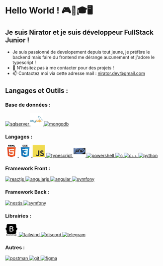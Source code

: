 # Hello World ! 🎮🎩🎓🖥
## Je suis Nirator et je suis développeur FullStack Junior !

- Je suis passionné de developement depuis tout jeune, je préfère le backend mais faire du frontend me dérange aucunement et j'adore le typescript !
- 💬 N'hésitez pas à me contacter pour des projets !
- 📫 Contactez moi via cette adresse mail : nirator.dev@gmail.com


## Langages et Outils :

### Base de données :
<a href="https://www.microsoft.com/fr-fr/sql-server/sql-server-downloads" rel="nofollow" target="_blank"> <img src="https://www.klipfolio.com/sites/default/files/integrations/mssql.png" alt="sqlserver" height="40"></img> </a>
<a href="https://www.mysql.com/" rel="nofollow" target="_blank"> <img src="https://raw.githubusercontent.com/devicons/devicon/master/icons/mysql/mysql-original-wordmark.svg" alt="mysql" width="40" height="40"> </a>
<a href="https://www.mongodb.com/fr-fr" rel="nofollow" target="_blank"> <img src="https://cdn.icon-icons.com/icons2/2415/PNG/512/mongodb_original_wordmark_logo_icon_146425.png" alt="mongodb" height="40"> </a>

### Langages :
<a href="https://www.w3.org/html/" rel="nofollow" target="_blank"> <img src="https://raw.githubusercontent.com/devicons/devicon/master/icons/html5/html5-original-wordmark.svg" alt="html5" width="40" height="40"> </a>
<a href="https://www.w3schools.com/css/" rel="nofollow" target="_blank"> <img src="https://raw.githubusercontent.com/devicons/devicon/master/icons/css3/css3-original-wordmark.svg" alt="css3" width="40" height="40"> </a>
<a href="https://developer.mozilla.org/en-US/docs/Web/JavaScript" rel="nofollow" target="_blank"> <img src="https://raw.githubusercontent.com/devicons/devicon/master/icons/javascript/javascript-original.svg" alt="javascript" width="40" height="40"> </a>
<a href="https://www.typescriptlang.org/" rel="nofollow" target="_blank"> <img src="https://upload.wikimedia.org/wikipedia/commons/4/4c/Typescript_logo_2020.svg" alt="typescript" width="40" height="40"> </a>
<a href="https://www.php.net" rel="nofollow" target="_blank"> <img src="https://raw.githubusercontent.com/devicons/devicon/master/icons/php/php-original.svg" alt="php" width="40" height="40"> </a>
<a href="https://docs.microsoft.com/fr-fr/powershell/scripting/overview?view=powershell-7.2" rel="nofollow" target="_blank"> <img src="https://upload.wikimedia.org/wikipedia/commons/a/af/PowerShell_Core_6.0_icon.png" alt="powershell" width="40" height="40"> </a>
<a href="https://fr.wikipedia.org/wiki/C_(langage)" rel="nofollow" target="_blank"> <img src="https://upload.wikimedia.org/wikipedia/commons/thumb/3/35/The_C_Programming_Language_logo.svg/800px-The_C_Programming_Language_logo.svg.png" alt="c" width="40" height="40"> </a>
<a href="https://fr.wikipedia.org/wiki/C%2B%2B" rel="nofollow" target="_blank"> <img src="https://upload.wikimedia.org/wikipedia/commons/thumb/1/18/ISO_C%2B%2B_Logo.svg/800px-ISO_C%2B%2B_Logo.svg.png" alt="c++" width="40" height="40"> </a>
<a href="https://fr.wikipedia.org/wiki/Python_(langage)" rel="nofollow" target="_blank"> <img src="https://uc3/Python-logo-notext.svg" alt="python" width="40" height="40"> </a>

### Framework Front :
<a href="https://fr.reactjs.org/" rel="nofollow" target="_blank"> <img src="https://upload.wikimedia.org/wikipedia/commons/thumb/a/a7/React-icon.svg/1200px-React-icon.svg.png" alt="reactjs" width="40" height="40"> </a>
<a href="https://angularjs.org/" rel="nofollow" target="_blank"> <img src="https://www.la-revanche-des-sites.fr/wp-content/uploads/2013/07/angularjs_0-2.png" alt="angularjs" width="40" height="40"> </a>
<a href="https://angular.io/" rel="nofollow" target="_blank"> <img src="https://upload.wikimedia.org/wikipedia/commons/thumb/c/cf/Angular_full_color_logo.svg/800px-Angular_full_color_logo.svg.png" alt="angular" width="40" height="40"> </a>
<a href="https://symfony.com" rel="nofollow" target="_blank"> <img src="https://camo.githubusercontent.com/1db24c6c39a6a99fa17530e099333c559c9a5efafe2ae36c73fac8263924c573/68747470733a2f2f73796d666f6e792e636f6d2f6c6f676f732f73796d666f6e795f626c61636b5f30332e737667" alt="symfony" width="40" height="40"> </a>

### Framework Back :
<a href="https://nestjs.com/" rel="nofollow" target="_blank"> <img src="https://docs.nestjs.com/assets/logo-small.svg" alt="nestjs" width="40" height="40"> </a>
<a href="https://symfony.com" rel="nofollow" target="_blank"> <img src="https://camo.githubusercontent.com/1db24c6c39a6a99fa17530e099333c559c9a5efafe2ae36c73fac8263924c573/68747470733a2f2f73796d666f6e792e636f6d2f6c6f676f732f73796d666f6e795f626c61636b5f30332e737667" alt="symfony" width="40" height="40"> </a>

### Librairies :
<a href="https://getbootstrap.com" rel="nofollow" target="_blank"> <img src="https://raw.githubusercontent.com/devicons/devicon/master/icons/bootstrap/bootstrap-plain-wordmark.svg" alt="bootstrap" width="40" height="40"> </a>
<a href="https://tailwindcss.com/" rel="nofollow" target="_blank"> <img src="https://camo.githubusercontent.com/5734d0669fe22ce04a1cb989a156cd32c379875f6bca56d5210c9432824856d9/68747470733a2f2f7777772e766563746f726c6f676f2e7a6f6e652f6c6f676f732f7461696c77696e646373732f7461696c77696e646373732d69636f6e2e737667" alt="tailwind" width="40" height="40"> </a>
<a href="https://discord.js.org/#/" rel="nofollow" target="_blank"> <img src="https://play-lh.googleusercontent.com/fbrWR4LbtB_1Ulgz3_rw8bY3tx_zPU7A9ZOB5WYG_QmqOUUjA6JEzE_20GA4YBDWMx4" alt="discord" width="40" height="40"> </a>
<a href="https://core.telegram.org/" rel="nofollow" target="_blank"> <img src="https://upload.wikimedia.org/wikipedia/commons/thumb/8/83/Telegram_2019_Logo.svg/langfr-220px-Telegram_2019_Logo.svg.png" alt="telegram" width="40" height="40"> </a>

### Autres :
<a href="https://postman.com" rel="nofollow" target="_blank"> <img src="https://camo.githubusercontent.com/93b32389bf746009ca2370de7fe06c3b5146f4c99d99df65994f9ced0ba41685/68747470733a2f2f7777772e766563746f726c6f676f2e7a6f6e652f6c6f676f732f676574706f73746d616e2f676574706f73746d616e2d69636f6e2e737667" alt="postman" width="40" height="40"> </a>
<a href="https://git-scm.com/" rel="nofollow" target="_blank"> <img src="https://camo.githubusercontent.com/fbfcb9e3dc648adc93bef37c718db16c52f617ad055a26de6dc3c21865c3321d/68747470733a2f2f7777772e766563746f726c6f676f2e7a6f6e652f6c6f676f732f6769742d73636d2f6769742d73636d2d69636f6e2e737667" alt="git" width="40" height="40"> </a>
<a href="https://www.figma.com/" rel="nofollow" target="_blank"> <img src="https://camo.githubusercontent.com/ed93c2b000a76ceaad1503e7eb9356591b885227e82a36a005b9d3498b303ba5/68747470733a2f2f7777772e766563746f726c6f676f2e7a6f6e652f6c6f676f732f6669676d612f6669676d612d69636f6e2e737667" alt="figma" width="40" height="40"> </a>

